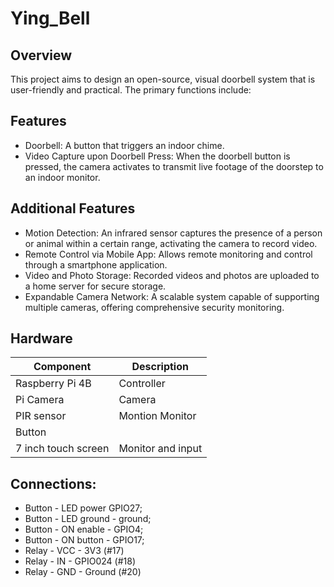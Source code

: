 # Ying_Bell
## Overview
This project aims to design an open-source, visual doorbell system that is user-friendly and practical. The primary functions include:
## Features
+ Doorbell: A button that triggers an indoor chime.
+ Video Capture upon Doorbell Press: When the doorbell button is pressed, the camera activates to transmit live footage of the doorstep to an indoor monitor.
## Additional Features
+ Motion Detection: An infrared sensor captures the presence of a person or animal within a certain range, activating the camera to record video.
+ Remote Control via Mobile App: Allows remote monitoring and control through a smartphone application.
+ Video and Photo Storage: Recorded videos and photos are uploaded to a home server for secure storage.
+ Expandable Camera Network: A scalable system capable of supporting multiple cameras, offering comprehensive security monitoring.
## Hardware
| Component        | Description               |
|-------------------|------------------------------|
| Raspberry Pi 4B  | Controller   |
| Pi Camera   | Camera   |
| PIR sensor   | Montion Monitor   |
| Button    |    |
| 7 inch touch screen   | Monitor and input   |



## Connections:
+ Button - LED power GPIO27;
+ Button - LED ground - ground;
+ Button - ON enable - GPIO4;
+ Button - ON button - GPIO17;
+ Relay - VCC - 3V3 (#17)
+ Relay - IN - GPIO024 (#18)
+ Relay - GND - Ground (#20)
